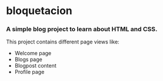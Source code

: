 # bloquetacion

### A simple blog project to learn about HTML and CSS.

This project contains different page views like:
* Welcome page
* Blogs page
* Blogpost content
* Profile page